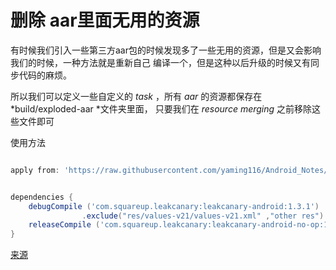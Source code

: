 删除 aar里面无用的资源
===

有时候我们引入一些第三方aar包的时候发现多了一些无用的资源，但是又会影响我们的时候，一种方法就是重新自己
编译一个，但是这种以后升级的时候又有同步代码的麻烦。

所以我们可以定义一些自定义的 *task* ，所有 *aar* 的资源都保存在 *build/exploded-aar *文件夹里面，
只要我们在 *resource merging* 之前移除这些文件即可

使用方法

```gradle

apply from: 'https://raw.githubusercontent.com/yaming116/Android_Notes/master/apk_copy/delete_res_in_aar.gradle'


dependencies {
    debugCompile ('com.squareup.leakcanary:leakcanary-android:1.3.1')
                .exclude("res/values-v21/values-v21.xml" ,"other res")
    releaseCompile ('com.squareup.leakcanary:leakcanary-android-no-op:1.3.1')
}

```

[来源](http://stackoverflow.com/questions/34397796/how-to-exclude-specific-resources-from-an-aar-depedency/34525498#34525498)